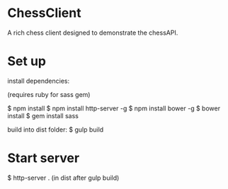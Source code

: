 ChessClient
========

A rich chess client designed to demonstrate the chessAPI.

Set up
=========

install dependencies:

(requires ruby for sass gem)

$ npm install
$ npm install http-server -g
$ npm install bower -g
$ bower install
$ gem install sass

build into dist folder:
$ gulp build

Start server
==========

$ http-server . (in dist after gulp build)

